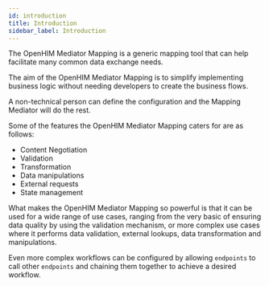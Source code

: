 ```yaml
---
id: introduction
title: Introduction
sidebar_label: Introduction
---
```


The OpenHIM Mediator Mapping is a generic mapping tool that can help facilitate many common data exchange needs.

The aim of the OpenHIM Mediator Mapping is to simplify implementing business logic without needing developers to create the business flows.

A non-technical person can define the configuration and the Mapping Mediator will do the rest.

Some of the features the OpenHIM Mediator Mapping caters for are as follows:

- Content Negotiation
- Validation
- Transformation
- Data manipulations
- External requests
- State management

What makes the OpenHIM Mediator Mapping so powerful is that it can be used for a wide range of use cases, ranging from the very basic of ensuring data quality by using the validation mechanism, or more complex use cases where it performs data validation, external lookups, data transformation and manipulations.

Even more complex workflows can be configured by allowing `endpoints` to call other `endpoints` and chaining them together to achieve a desired workflow.
